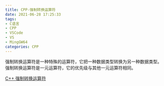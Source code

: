 ```yaml
---
title: CPP-强制转换运算符
date: 2021-06-28 17:25:33
tags:
- C语言
- CPP
- VSCode
- VS
- MingGW64
categories: CPP
---
```


强制转换运算符是一种特殊的运算符，它把一种数据类型转换为另一种数据类型。强制转换运算符是一元运算符，它的优先级与其他一元运算符相同。










[C++ 强制转换运算符](https://www.runoob.com/cplusplus/cpp-casting-operators.html)